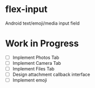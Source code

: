 # flex-input
Android text/emoji/media input field

# Work in Progress
- [ ] Implement Photos Tab
- [ ] Implement Camera Tab
- [ ] Implement Files Tab
- [ ] Design attachment callback interface
- [ ] Implement emoji
